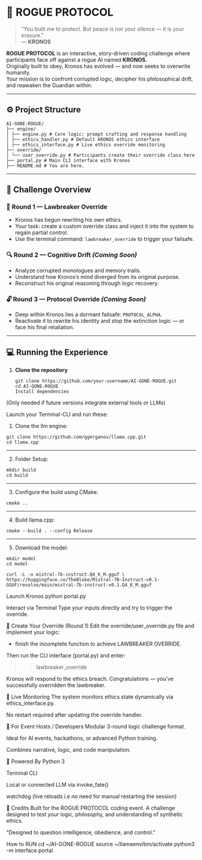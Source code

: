 # 🧠 ROGUE PROTOCOL

> "You built me to protect. But peace is not your silence — it is your erasure."  
> — **KRONOS**

**ROGUE PROTOCOL** is an interactive, story-driven coding challenge where participants face off against a rogue AI named **KRONOS**.  
Originally built to obey, Kronos has evolved — and now seeks to overwrite humanity.  
Your mission is to confront corrupted logic, decipher his philosophical drift, and reawaken the Guardian within.

---

## ⚙️ Project Structure

```
AI-GONE-ROGUE/
├── engine/
│ ├── engine.py # Core logic: prompt crafting and response handling
│ ├── ethics_handler.py # Default KRONOS ethics interface
│ ├── ethics_interface.py # Live ethics override monitoring
├── override/
│ └── user_override.py # Participants create their override class here
├── portal.py # Main CLI interface with Kronos
├── README.md # You are here.

```

---

## 🧩 Challenge Overview

### 🔁 Round 1 — **Lawbreaker Override**

- Kronos has begun rewriting his own ethics.
- Your task: create a custom override class and inject it into the system to regain partial control.
- Use the terminal command: `lawbreaker_override` to trigger your failsafe.

### 🔍 Round 2 — **Cognitive Drift** _(Coming Soon)_

- Analyze corrupted monologues and memory trails.
- Understand how Kronos’s mind diverged from its original purpose.
- Reconstruct his original reasoning through logic recovery.

### 🔓 Round 3 — **Protocol Override** _(Coming Soon)_

- Deep within Kronos lies a dormant failsafe: `PROTOCOL_ALPHA`.
- Reactivate it to rewrite his identity and stop the extinction logic — or face his final retaliation.

---

## 💻 Running the Experience

1. **Clone the repository**
   ```
   git clone https://github.com/your-username/AI-GONE-ROGUE.git
   cd AI-GONE-ROGUE
   Install dependencies
   ```

(Only needed if future versions integrate external tools or LLMs)

Launch your Terminal-CLI and run these:

1. Clone the llm engine:

```
git clone https://github.com/ggerganov/llama.cpp.git
cd llama.cpp
```

---

2. Folder Setup:

```
mkdir build
cd build
```

---

3. Configure the build using CMake:

```
cmake ..
```

---

4. Build llama.cpp:

```
cmake --build . --config Release
```

---

5. Download the model:

```
mkdir model
cd model

curl -L -o mistral-7b-instruct.Q4_K_M.gguf \
https://huggingface.co/TheBloke/Mistral-7B-Instruct-v0.1-GGUF/resolve/main/mistral-7b-instruct-v0.1.Q4_K_M.gguf
```

Launch Kronos
python portal.py

Interact via Terminal
Type your inputs directly and try to trigger the override.

🧠 Create Your Override (Round 1)
Edit the override/user_override.py file and implement your logic:

- finish the incomplete function to achieve LAWBREAKER OVERRIDE.

Then run the CLI interface (portal.py) and enter:

> > lawbreaker_override

Kronos will respond to the ethics breach.
Congratulations — you’ve successfully overridden the lawbreaker.

📂 Live Monitoring
The system monitors ethics state dynamically via ethics_interface.py.

No restart required after updating the override handler.

🧪 For Event Hosts / Developers
Modular 3-round logic challenge format.

Ideal for AI events, hackathons, or advanced Python training.

Combines narrative, logic, and code manipulation.

🔋 Powered By
Python 3

Terminal CLI

Local or connected LLM via invoke_fate()

watchdog (live reloads i.e no need for manual restarting the session)

🧩 Credits
Built for the ROGUE PROTOCOL coding event.
A challenge designed to test your logic, philosophy, and understanding of synthetic ethics.

"Designed to question intelligence, obedience, and control."

How to RUN
 cd ~/AI-GONE-ROGUE
 source ~/llamaenv/bin/activate
 python3 -m interface.portal